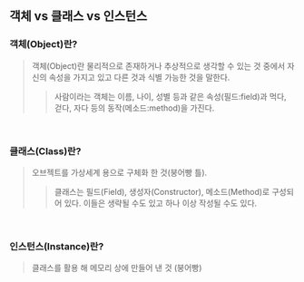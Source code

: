 ## 객체 vs 클래스 vs 인스턴스

### 객체(Object)란?
>객체(Object)란 물리적으로 존재하거나 추상적으로 생각할 수 있는 것 중에서 자신의 속성을 가지고 있고 다른 것과 식별 가능한 것을 말한다. <br/>
>>사람이라는 객체는 이름, 나이, 성별 등과 같은 속성(필드:field)과 먹다, 걷다, 자다 등의 동작(메소드:method)을 가진다.
<br/>

### 클래스(Class)란?
>오브젝트를 가상세계 용으로 구체화 한 것(붕어빵 틀).
>>클래스는 필드(Field), 생성자(Constructor), 메소드(Method)로 구성되어 있다. 이들은 생략될 수도 있고 하나 이상 작성될 수도 있다.
<br/>

### 인스턴스(Instance)란?
>클래스를 활용 해 메모리 상에 만들어 낸 것 (붕어빵)
